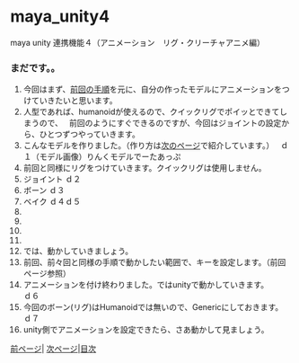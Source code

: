 # maya_unity4
maya unity 連携機能４（アニメーション　リグ・クリーチャアニメ編）

### まだです。。

1. 今回はまず、[前回の手順]()を元に、自分の作ったモデルにアニメーションをつけていきたいと思います。
1. 人型であれば、humanoidが使えるので、クイックリグでポイッとできてしまうので、  
前回のようにすぐできるのですが、今回はジョイントの設定から、ひとつずつやっていきます。
1. こんなモデルを作りました。（作り方は[次のページ]()で紹介しています。）   
ｄ１（モデル画像）りんくモデルでーたあっぷ
1. 前回と同様にリグをつけていきます。クイックリグは使用しません。
1. ジョイント
ｄ２
1. ボーン
ｄ３
1. ベイク
ｄ４ｄ５
1. 
1. 
1. 
1. 
1. では、動かしていきましょう。
1. 前回、前々回と同様の手順で動かしたい範囲で、キーを設定します。（前回ページ参照）
1. アニメーションを付け終わりました。ではunityで動かしていきます。  
ｄ６
1. 今回のボーン(リグ)はHumanoidでは無いので、Genericにしておきます。  
ｄ７
1. unity側でアニメーションを設定できたら、さあ動かして見ましょう。

 [前ページ](https://github.com/175B005/maya_unity3)| [次ページ](https://github.com/175B005/maya_unity5)|[目次](https://github.com/175B005/maya_unity_index)
